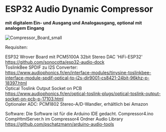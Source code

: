 # ESP32 Audio Dynamic Compressor
<b>mit digitalem Ein- und Ausgang und Analogausgang, optional mit analogem Eingang</b>

![Compressor_Board_small](https://github.com/user-attachments/assets/570caf30-9aeb-4b0c-b139-afd848521b73)

Requisiten:

ESP32 Wrover Board mit PCM5100A 32bit Stereo DAC 'HiFi-ESP32' https://github.com/sonocotta/esp32-audio-dock<br>
ToslinkBee SPDIF zu I2S Converter:<br> 
https://www.audiophonics.fr/en/interface-modules/tinysine-toslinkbee-interface-module-spdif-optical-to-i2s-dir9001-cs8421-24bit-96khz-p-18397.html<br>
Optical Toslink Output Socket on PCB<br>
https://www.audiophonics.fr/en/optical-toslink-plugs/optical-toslink-output-socket-on-pcb-p-17103.html<br>
Optionaler ADC: PCM1802 Stereo-A/D-Wandler, erhältlich bei Amazon

Software: 
Die Software ist für die Arduino IDE gedacht.
Compressor4.ino
CompHtmlServer.h im Compressor4 Ordner
Audio Library https://github.com/pschatzmann/arduino-audio-tools
